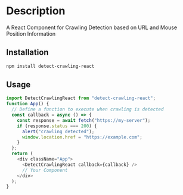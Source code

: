 # Description

A React Component for Crawling Detection based on URL and Mouse Position Information

## Installation

```bash
npm install detect-crawling-react
```

## Usage

```javascript
import DetectCrawlingReact from "detect-crawling-react";
function App() {
  // Define a function to execute when crawling is detected
  const callback = async () => {
    const response = await fetch("https://my-server");
    if (response.status === 200) {
      alert("crawling detected");
      window.location.href = "https://example.com";
    }
  };
  return (
    <div className="App">
      <DetectCrawlingReact callback={callback} />
      // Your Component
    </div>
  );
}
```
